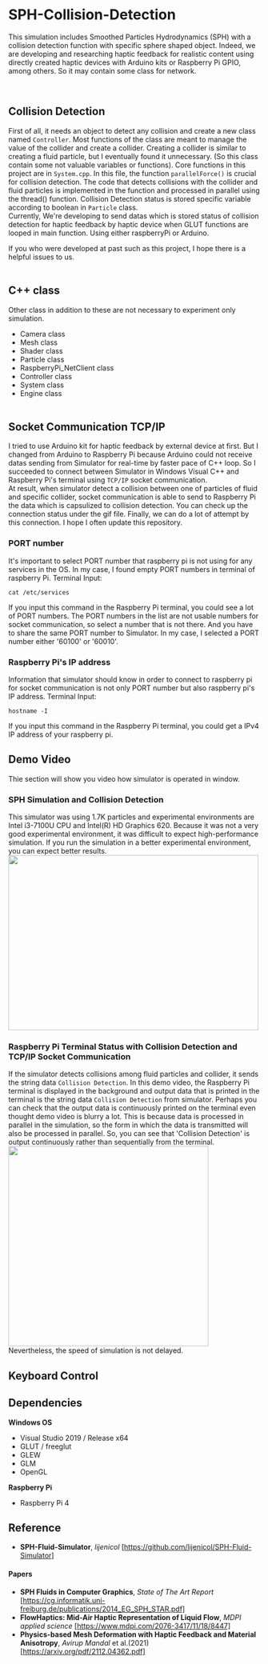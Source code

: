 # SPH-Collision-Detection

This simulation includes Smoothed Particles Hydrodynamics (SPH) with a collision detection function with specific sphere shaped object. Indeed, we are developing and researching haptic feedback for realistic content using directly created haptic devices with Arduino kits or Raspberry Pi GPIO, among others. So it may contain some class for network. 

<br>

## Collision Detection

First of all, it needs an object to detect any collision and create a new class named `Controller`. Most functions of the class are meant to manage the value of the collider and create a collider. Creating a collider is similar to creating a fluid particle, but I eventually found it unnecessary. (So this class contain some not valuable variables or functions). Core functions in this project are in `System.cpp`. In this file, the function `parallelForce()` is crucial for collision detection. The code that detects collisions with the collider and fluid particles is implemented in the function and processed in parallel using the thread() function. Collision Detection status is stored specific variable according to boolean in `Particle` class.  <br>
Currently, We're developing to send datas which is stored status of collision detection for haptic feedback by haptic device when GLUT functions are looped in main function. Using either raspberryPi or Arduino.

If you who were developed at past such as this project, I hope there is a helpful issues to us.
<br><br>

## C++ class
Other class in addition to these are not necessary to experiment only simulation.
- Camera class
- Mesh class
- Shader class
- Particle class
- RaspberryPi_NetClient class
- Controller class
- System class
- Engine class
<br><br>

## Socket Communication TCP/IP
I tried to use Arduino kit for haptic feedback by external device at first. But I changed from Arduino to Raspberry Pi because Arduino could not receive datas sending from Simulator for real-time by faster pace of C++ loop. So I succeeded to connect between Simulator in Windows Visual C++ and Raspberry Pi's terminal using `TCP/IP` socket communication. <br>
At result, when simulator detect a collision between one of particles of fluid and specific collider, socket communication is able to send to Raspberry Pi the data which is capsulized to collision detection. You can check up the connection status under the gif file. Finally, we can do a lot of attempt by this connection. I hope I often update this repository.
### PORT number
It's important to select PORT number that raspberry pi is not using for any services in the OS. In my case, I found empty PORT numbers in terminal of raspberry Pi. Terminal Input:
```
cat /etc/services
```
If you input this command in the Raspberry Pi terminal, you could see a lot of PORT numbers. The PORT numbers in the list are not usable numbers for socket communication, so select a number that is not there. And you have to share the same PORT number to Simulator. In my case, I selected a PORT number either '60100' or '60010'.
### Raspberry Pi's IP address
Information that simulator should know in order to connect to raspberry pi for socket communication is not only PORT number but also raspberry pi's IP address. Terminal Input:
```
hostname -I
```
If you input this command in the Raspberry Pi terminal, you could get a IPv4 IP address of your raspberry pi.


## Demo Video
Thie section will show you video how simulator is operated in window.
### SPH Simulation and Collision Detection
This simulator was using 1.7K particles and experimental environments are Intel i3-7100U CPU and Intel(R) HD Graphics 620. Because it was not a very good experimental environment, it was difficult to expect high-performance simulation. If you run the simulation in a better experimental environment, you can expect better results. <br>
<img src="https://github.com/TF-polygon/TF-polygon/assets/111733156/b0adfc18-f0e2-4592-9a0f-51f1fec02646" width="500" height="350">

### Raspberry Pi Terminal Status with Collision Detection and TCP/IP Socket Communication
If the simulator detects collisions among fluid particles and collider, it sends the string data `Collision Detection`. In this demo video, the Raspberry Pi terminal is displayed in the background and output data that is printed in the terminal is the string data `Collision Detection` from simulator. Perhaps you can check that the output data is continuously printed on the terminal even thought demo video is blurry a lot. This is because data is processed in parallel in the simulation, so the form in which the data is transmitted will also be processed in parallel. So, you can see that 'Collision Detection' is output continuously rather than sequentially from the terminal.
<br>
<img src="https://github.com/TF-polygon/SPH-Collision-Detection/assets/111733156/013f29e0-af8e-4fab-9a78-362f24c5a868" width="400" height="400">
<br>
Nevertheless, the speed of simulation is not delayed.
<br>

## Keyboard Control


## Dependencies
**Windows OS**
- Visual Studio 2019 / Release x64
- GLUT / freeglut
- GLEW
- GLM
- OpenGL

**Raspberry Pi**
- Raspberry Pi 4
## Reference
- **SPH-Fluid-Simulator**,  *lijenicol* [https://github.com/lijenicol/SPH-Fluid-Simulator]<br>
#### Papers
- **SPH Fluids in Computer Graphics**, *State of The Art Report* <br>[https://cg.informatik.uni-freiburg.de/publications/2014_EG_SPH_STAR.pdf]
- **FlowHaptics: Mid-Air Haptic Representation of Liquid Flow**, *MDPI applied science* [https://www.mdpi.com/2076-3417/11/18/8447]
- **Physics-based Mesh Deformation with Haptic Feedback and Material Anisotropy**, *Avirup Mandal* et al.(2021) [https://arxiv.org/pdf/2112.04362.pdf]
  
